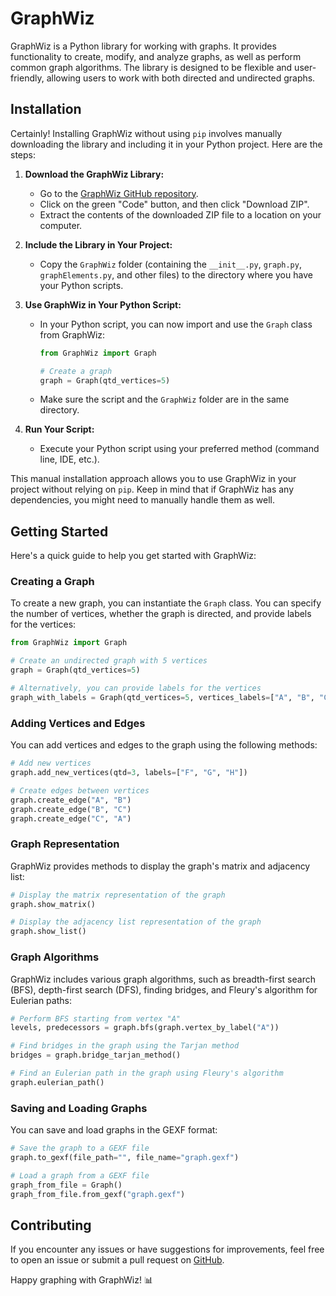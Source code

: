 # GraphWiz

GraphWiz is a Python library for working with graphs. It provides functionality to create, modify, and analyze graphs, as well as perform common graph algorithms. The library is designed to be flexible and user-friendly, allowing users to work with both directed and undirected graphs.

## Installation

Certainly! Installing GraphWiz without using `pip` involves manually downloading the library and including it in your Python project. Here are the steps:

1. **Download the GraphWiz Library:**
   - Go to the [GraphWiz GitHub repository](https://github.com/viniciusglacerda/GraphWiz).
   - Click on the green "Code" button, and then click "Download ZIP".
   - Extract the contents of the downloaded ZIP file to a location on your computer.

2. **Include the Library in Your Project:**
   - Copy the `GraphWiz` folder (containing the `__init__.py`, `graph.py`, `graphElements.py`, and other files) to the directory where you have your Python scripts.

3. **Use GraphWiz in Your Python Script:**
   - In your Python script, you can now import and use the `Graph` class from GraphWiz:

     ```python
     from GraphWiz import Graph

     # Create a graph
     graph = Graph(qtd_vertices=5)
     ```

   - Make sure the script and the `GraphWiz` folder are in the same directory.

4. **Run Your Script:**
   - Execute your Python script using your preferred method (command line, IDE, etc.).

This manual installation approach allows you to use GraphWiz in your project without relying on `pip`. Keep in mind that if GraphWiz has any dependencies, you might need to manually handle them as well.

## Getting Started

Here's a quick guide to help you get started with GraphWiz:

### Creating a Graph

To create a new graph, you can instantiate the `Graph` class. You can specify the number of vertices, whether the graph is directed, and provide labels for the vertices:

```python
from GraphWiz import Graph

# Create an undirected graph with 5 vertices
graph = Graph(qtd_vertices=5)

# Alternatively, you can provide labels for the vertices
graph_with_labels = Graph(qtd_vertices=5, vertices_labels=["A", "B", "C", "D", "E"])
```

### Adding Vertices and Edges

You can add vertices and edges to the graph using the following methods:

```python
# Add new vertices
graph.add_new_vertices(qtd=3, labels=["F", "G", "H"])

# Create edges between vertices
graph.create_edge("A", "B")
graph.create_edge("B", "C")
graph.create_edge("C", "A")
```

### Graph Representation

GraphWiz provides methods to display the graph's matrix and adjacency list:

```python
# Display the matrix representation of the graph
graph.show_matrix()

# Display the adjacency list representation of the graph
graph.show_list()
```

### Graph Algorithms

GraphWiz includes various graph algorithms, such as breadth-first search (BFS), depth-first search (DFS), finding bridges, and Fleury's algorithm for Eulerian paths:

```python
# Perform BFS starting from vertex "A"
levels, predecessors = graph.bfs(graph.vertex_by_label("A"))

# Find bridges in the graph using the Tarjan method
bridges = graph.bridge_tarjan_method()

# Find an Eulerian path in the graph using Fleury's algorithm
graph.eulerian_path()
```

### Saving and Loading Graphs

You can save and load graphs in the GEXF format:

```python
# Save the graph to a GEXF file
graph.to_gexf(file_path="", file_name="graph.gexf")

# Load a graph from a GEXF file
graph_from_file = Graph()
graph_from_file.from_gexf("graph.gexf")
```

## Contributing

If you encounter any issues or have suggestions for improvements, feel free to open an issue or submit a pull request on [GitHub](https://github.com/yourusername/GraphWiz).

Happy graphing with GraphWiz! 📊